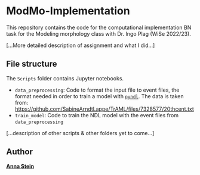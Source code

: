 # ModMo-Implementation
This repository contains the code for the computational implementation BN task for the Modeling morphology class with Dr. Ingo Plag (WiSe 2022/23). 

[...More detailed description of assignment and what I did...]


## File structure
The `Scripts` folder contains Jupyter notebooks.
- `data_preprocessing`: Code to format the input file to event files, the format needed in order to train a model with [`pyndl`](https://pyndl.readthedocs.io/en/latest/). The data is taken from: https://github.com/SabineArndtLappe/TrAML/files/7328577/20thcent.txt
- `train_model`: Code to train the NDL model with the event files from `data_preprocessing`

[...description of other scripts & other folders yet to come...]

## Author
[**Anna Stein**](https://slam.phil.hhu.de/authors/anna/)
